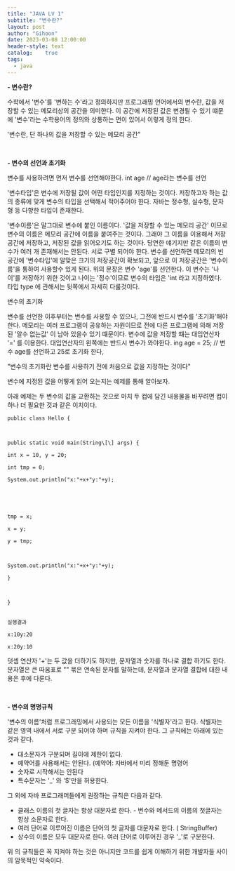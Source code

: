 ```yaml
---
title: "JAVA LV 1"
subtitle: "변수란?"
layout: post
author: "Gihoon"
date: 2023-03-08 12:00:00
header-style: text
catalog:    true
tags:
  - java
---
```


**- 변수란?**

수학에서 '변수'를 '변하는 수'라고 정의하지만 프로그래밍 언어에서의 변수란, 값을 저장할 수 있는 메모리상의 공간을 의미한다. 이 공간에 저장된 값은 변경될 수 있기 떄문에 '변수'라는 수학용어의 정의와 상통하는 면이 있어서 이렇게 정의 한다.

'변수란, 단 하나의 값을 저장할 수 있는 메모리 공간"

​

**- 변수의 선언과 초기화**

변수를 사용하려면 먼저 변수를 선언해야한다. int age // age라는 변수를 선언

'변수타입'은 변수에 저장될 값이 어떤 타입인지를 지정하는 것이다. 저장하고자 하는 값의 종류에 맞게 변수의 타입을 선택해서 적어주어야 한다. 자바는 정수형, 실수형, 문자형 등 다향한 타입이 존재한다.

'변수이름'은 말그대로 변수에 붙인 이름이다. '값을 저장할 수 있는 메모리 공간' 이므로 변수의 이름은 메모리 공간에 이름을 붙여주는 것이다. 그래야 그 이름을 이용해서 저장공간에 저장하고, 저장된 값을 읽어오기도 하는 것이다. 당연한 얘기지만 같은 이름의 변수가 여러 개 존재해서는 안된다. 서로 구별 되어야 한다. 변수를 선언하면 메모리의 빈 공간에 '변수타입'에 알맞은 크기의 저장공간이 확보되고, 앞으로 이 저장공간은 '변수이름'을 통하여 사용할수 있게 된다. 위의 문장은 변수 'age'를 선언한다. 이 변수는 '나이'를 저장하기 위한 것이고 나이는 '정수'이므로 변수의 타입은 'int 라고 지정하였다. 타입 type 에 관해서는 뒷쪽에서 자세히 다룰것이다.

변수의 초기화

변수를 선언한 이후부터는 변수를 사용할 수 있으나, 그전에 반드시 변수를 '초기화'해야한다. 메모리는 여러 프로그램이 공유하는 자원이므로 전에 다른 프로그램에 의해 저장된 '알수 없는값' 이 남아 있을수 있기 떄문이다. 변수에 값을 저장할 떄는 대입연산자 '=' 를 이용한다. 대입연산자의 왼쪽에는 반드시 변수가 와야한다. ing age = 25; // 변수 age를 선언하고 25로 초기화 한다,

"변수의 초기화란 변수를 사용하기 전에 처음으로 값을 지정하는 것이다"

변수에 지정된 값을 어떻게 읽어 오는지는 예제를 통해 알아보자.

아래 예제는 두 변수의 값을 교환하는 것으로 마치 두 컵에 담긴 내용물을 바꾸려면 컵이 하나 더 필요한 것과 같은 이치이다.

```
public class Hello {



public static void main(String\[\] args) {

int x = 10, y = 20;

int tmp = 0;

System.out.println("x:"+x+"y:"+y);

​

​

tmp = x;

x = y;

y = tmp;

​

System.out.println("x:"+x+"y:"+y);

}

​

}


실행결과

x:10y:20

x:20y:10
```

덧셈 연산자 '+'는 두 값을 더하기도 하지만, 문자열과 숫자를 하나로 결합 하기도 한다. 문자열은 큰 따옴표로 "" 묶은 연속된 문자를 말하는데, 문자열과 문자열 결합에 대한 내용은 후에 다룬다.

​

**\- 변수의 명명규칙**

'변수의 이름'처럼 프로그래밍에서 사용되는 모든 이름을 '식별자'라고 한다. 식별자는 같은 영역 내에서 서로 구분 되어야 하며 규칙을 지켜야 한다. 그 규칙에는 아래에 있는 것과 같다.

-   대소문자가 구분되며 길이에 제한이 없다.
-   예약어를 사용해서는 안된다. (예약어: 자바에서 미리 정해둔 명령어
-   숫자로 시작해서는 안된다
-   특수문자는 '\_' 와 '$'만을 허용한다.

그 외에 자바 프로그래머들에게 권장하는 규칙은 다음과 같다.

-   클래스 이름의 첫 글자는 항상 대문자로 한다. - 변수와 메서드의 이름의 첫글자는 항상 소문자로 한다.
-   여러 단어로 이루어진 이름은 단어의 첫 글자를 대문자로 한다. ( StringBuffer)
-   상수의 이름은 모두 대문자로 한다. 여러 단어로 이루어진 경우 '\_'로 구분한다.

위 의 규칙들은 꼭 지켜야 하는 것은 아니지만 코드를 쉽게 이해하기 위한 개발자들 사이의 암묵적인 약속이다.
